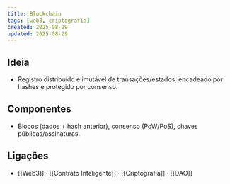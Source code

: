 ```yaml
---
title: Blockchain
tags: [web3, criptografia]
created: 2025-08-29
updated: 2025-08-29
---
```


## Ideia
- Registro distribuído e imutável de transações/estados, encadeado por hashes e protegido por consenso.

## Componentes
- Blocos (dados + hash anterior), consenso (PoW/PoS), chaves públicas/assinaturas.

## Ligações
- [[Web3]] · [[Contrato Inteligente]] · [[Criptografia]] · [[DAO]]
